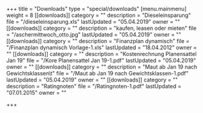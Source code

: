 +++
title = "Downloads"
type = "special/downloads"
[menu.mainmenu]
weight = 8
[[downloads]]
category = ""
description = "Dieseleinsparung"
file = "/dieseleinsparung.xls"
lastUpdated = "05.04.2019"
owner = ""
[[downloads]]
category = ""
description = "kaufen, leasen oder mieten"
file = "/aschermittwoch_otto.jpg"
lastUpdated = "05.04.2019"
owner = ""
[[downloads]]
category = ""
description = "Finanzplan dynamisch"
file = "/Finanzplan dynamisch  Vorlage-1.xls"
lastUpdated = "18.04.2012"
owner = ""
[[downloads]]
category = ""
description = "Kostenrechnung Planensattel Jan 19"
file = "/Kore Planensattel Jan 19-1.pdf"
lastUpdated = "05.04.2019"
owner = ""
[[downloads]]
category = ""
description = "Maut ab Jan 19 nach Gewichtsklassen\t"
file = "/Maut ab Jan 19 nach Gewichtsklassen-1.pdf"
lastUpdated = "05.04.2019"
owner = ""
[[downloads]]
category = ""
description = "Ratingnoten"
file = "/Ratingnoten-1.pdf"
lastUpdated = "07.01.2015"
owner = ""

+++

